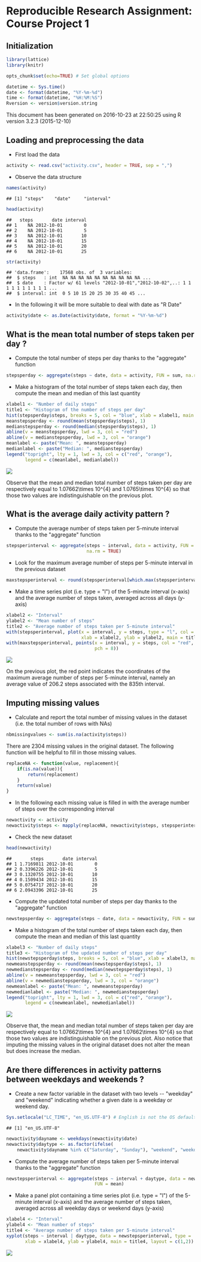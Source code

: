 # Reproducible Research Assignment: Course Project 1

## Initialization


```r
library(lattice)
library(knitr)

opts_chunk$set(echo=TRUE) # Set global options

datetime <- Sys.time()
date <- format(datetime, "%Y-%m-%d")
time <- format(datetime, "%H:%M:%S")
Rversion <- version$version.string
```
 
This document has been generated on 2016-10-23 at 22:50:25 using R version 3.2.3 (2015-12-10)

## Loading and preprocessing the data

- First load the data 


```r
activity <- read.csv("activity.csv", header = TRUE, sep = ",")
```

- Observe the data structure


```r
names(activity)
```

```
## [1] "steps"    "date"     "interval"
```

```r
head(activity)
```

```
##   steps       date interval
## 1    NA 2012-10-01        0
## 2    NA 2012-10-01        5
## 3    NA 2012-10-01       10
## 4    NA 2012-10-01       15
## 5    NA 2012-10-01       20
## 6    NA 2012-10-01       25
```

```r
str(activity)
```

```
## 'data.frame':	17568 obs. of  3 variables:
##  $ steps   : int  NA NA NA NA NA NA NA NA NA NA ...
##  $ date    : Factor w/ 61 levels "2012-10-01","2012-10-02",..: 1 1 1 1 1 1 1 1 1 1 ...
##  $ interval: int  0 5 10 15 20 25 30 35 40 45 ...
```

- In the following it will be more suitable to deal with date as "R Date"


```r
activity$date <- as.Date(activity$date, format = "%Y-%m-%d")
```

## What is the mean total number of steps taken per day ?

- Compute the total number of steps per day thanks to the "aggregate" function


```r
stepsperday <- aggregate(steps ~ date, data = activity, FUN = sum, na.rm = TRUE)
```

- Make a histogram of the total number of steps taken each day, then compute the mean and median of this last quantity  


```r
xlabel1 <- "Number of daily steps"
title1 <- "Histogram of the number of steps per day"
hist(stepsperday$steps, breaks = 5, col = "blue", xlab = xlabel1, main = title1)
meanstepsperday <- round(mean(stepsperday$steps), 1)
medianstepsperday <- round(median(stepsperday$steps), 1)
abline(v = meanstepsperday, lwd = 3, col = "red")
abline(v = medianstepsperday, lwd = 3, col = "orange")
meanlabel <- paste("Mean: ", meanstepsperday)
medianlabel <- paste("Median: ", medianstepsperday)
legend("topright", lty = 1, lwd = 3, col = c("red", "orange"), 
       legend = c(meanlabel, medianlabel))
```

![](PA1_template_files/figure-html/unnamed-chunk-5-1.png)<!-- -->

Observe that the mean and median total number of steps taken per day are respectively equal to 1.07662\times 10^{4} and 1.0765\times 10^{4} so that those two values are indistinguishable on the previous plot.

## What is the average daily activity pattern ?

- Compute the average number of steps taken per 5-minute interval thanks to the "aggregate" function


```r
stepsperinterval <- aggregate(steps ~ interval, data = activity, FUN = mean, 
                              na.rm = TRUE)
```

- Look for the maximum average number of steps per 5-minute interval in the previous dataset


```r
maxstepsperinterval <- round(stepsperinterval[which.max(stepsperinterval$steps), ], 1)
```

- Make a time series plot (i.e. type = "l") of the 5-minute interval (x-axis) and the average number of steps taken, averaged across all days (y-axis)


```r
xlabel2 <- "Interval"
ylabel2 <- "Mean number of steps"
title2 <- "Average number of steps taken per 5-minute interval"
with(stepsperinterval, plot(x = interval, y = steps, type = "l", col = "blue", 
                            xlab = xlabel2, ylab = ylabel2, main = title2))
with(maxstepsperinterval, points(x = interval, y = steps, col = "red", lwd = 3, 
                                 pch = 8))
```

![](PA1_template_files/figure-html/unnamed-chunk-8-1.png)<!-- -->

On the previous plot, the red point indicates the coordinates of the maximum average number of steps per 5-minute interval, namely an average value of 206.2 steps associated with the 835th interval. 

## Imputing missing values

- Calculate and report the total number of missing values in the dataset (i.e. the total number of rows with NAs)


```r
nbmissingvalues <- sum(is.na(activity$steps))
```

There are 2304 missing values in the original dataset. The following function will be helpful to fill in those missing values.


```r
replaceNA <- function(value, replacement){
    if(is.na(value)){
        return(replacement)
    }
    return(value)
}
```

- In the following each missing value is filled in with the average number of steps over the corresponding interval  


```r
newactivity <- activity
newactivity$steps <- mapply(replaceNA, newactivity$steps, stepsperinterval$steps)
```

- Check the new dataset


```r
head(newactivity)
```

```
##       steps       date interval
## 1 1.7169811 2012-10-01        0
## 2 0.3396226 2012-10-01        5
## 3 0.1320755 2012-10-01       10
## 4 0.1509434 2012-10-01       15
## 5 0.0754717 2012-10-01       20
## 6 2.0943396 2012-10-01       25
```

- Compute the updated total number of steps per day thanks to the "aggregate" function


```r
newstepsperday <- aggregate(steps ~ date, data = newactivity, FUN = sum)
```

- Make a histogram of the total number of steps taken each day, then compute the mean and median of this last quantity  


```r
xlabel3 <- "Number of daily steps"
title3 <- "Histogram of the updated number of steps per day"
hist(newstepsperday$steps, breaks = 5, col = "blue", xlab = xlabel3, main = title3)
newmeanstepsperday <- round(mean(newstepsperday$steps), 1)
newmedianstepsperday <- round(median(newstepsperday$steps), 1)
abline(v = newmeanstepsperday, lwd = 3, col = "red")
abline(v = newmedianstepsperday, lwd = 3, col = "orange")
newmeanlabel <- paste("Mean: ", newmeanstepsperday)
newmedianlabel <- paste("Median: ", newmedianstepsperday)
legend("topright", lty = 1, lwd = 3, col = c("red", "orange"), 
       legend = c(newmeanlabel, newmedianlabel))
```

![](PA1_template_files/figure-html/unnamed-chunk-14-1.png)<!-- -->

Observe that, the mean and median total number of steps taken per day are respectively equal to 1.07662\times 10^{4} and 1.07662\times 10^{4} so that those two values are indistinguishable on the previous plot. Also notice that imputing the missing values in the original dataset does not alter the mean but does increase the median.  

## Are there differences in activity patterns between weekdays and weekends ?

- Create a new factor variable in the dataset with two levels -- "weekday" and "weekend" indicating whether a given date is a weekday or weekend day.


```r
Sys.setlocale("LC_TIME", "en_US.UTF-8") # English is not the OS default language 
```

```
## [1] "en_US.UTF-8"
```

```r
newactivity$dayname <- weekdays(newactivity$date)
newactivity$daytype <- as.factor(ifelse(
    newactivity$dayname %in% c("Saturday", "Sunday"), "weekend", "weekday"))
```

- Compute the average number of steps taken per 5-minute interval thanks to the "aggregate" function


```r
newstepsperinterval <- aggregate(steps ~ interval + daytype, data = newactivity, 
                                 FUN = mean)
```

- Make a panel plot containing a time series plot (i.e. type = "l") of the 5-minute interval (x-axis) and the average number of steps taken, averaged across all weekday days or weekend days (y-axis)


```r
xlabel4 <- "Interval"
ylabel4 <- "Mean number of steps"
title4 <- "Average number of steps taken per 5-minute interval"
xyplot(steps ~ interval | daytype, data = newstepsperinterval, type = 'l', 
       xlab = xlabel4, ylab = ylabel4, main = title4, layout = c(1,2))
```

![](PA1_template_files/figure-html/unnamed-chunk-17-1.png)<!-- -->
